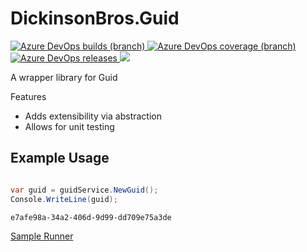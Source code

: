 # DickinsonBros.Guid
<a href="https://dev.azure.com/marksamdickinson/dickinsonbros/_build/latest?definitionId=9&amp;branchName=master"> <img alt="Azure DevOps builds (branch)" src="https://img.shields.io/azure-devops/build/marksamdickinson/DickinsonBros/9/master"> </a> <a href="https://dev.azure.com/marksamdickinson/dickinsonbros/_build/latest?definitionId=9&amp;branchName=master"> <img alt="Azure DevOps coverage (branch)" src="https://img.shields.io/azure-devops/coverage/marksamdickinson/dickinsonbros/9/master"> </a><a href="https://dev.azure.com/marksamdickinson/DickinsonBros/_release?_a=releases&view=mine&definitionId=4"> <img alt="Azure DevOps releases" src="https://img.shields.io/azure-devops/release/marksamdickinson/b5a46403-83bb-4d18-987f-81b0483ef43e/4/5"> </a><a href="https://www.nuget.org/packages/DickinsonBros.Guid/"><img src="https://img.shields.io/nuget/v/DickinsonBros.Guid"></a>

A wrapper library for Guid

Features

* Adds extensibility via abstraction
* Allows for unit testing

<h2>Example Usage</h2>

```C#

var guid = guidService.NewGuid();
Console.WriteLine(guid);

```

    e7afe98a-34a2-406d-9d99-dd709e75a3de

[Sample Runner](/Runner/DickinsonBros.Guid.Runner)
